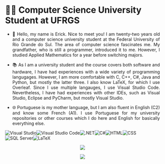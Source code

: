 # :man_student: Computer Science University Student at UFRGS

- <p align = "justify"> 💬 Hello, my name is Erick. Nice to meet you! I am twenty-two years old and a computer science university student at the Federal University of Rio Grande do Sul. The area of computer science fascinates me. My grandfather, who is still a programmer, introduced it to me. However, I studied Applied Mathematics for a year before switching majors. </p>
- <p align = "justify"> 📚 As I am a university student and the course covers both software and hardware, I have had experiences with a wide variety of programming langugages. However, I am more comfortable with C, C++, C#, Java and Python, but mostly the latter three. I also know LaTeX, for which I use Overleaf. Since I use multiple langauges, I use Visual Studio Code. Nevertheless, I have had experiences with other IDEs, such as Visual Studio, Eclipse and PyCharm, but mostly Visual Studio.</p>
- <p align = "justify"> 🌐 Portuguese is my mother language, but I am also fluent in English (C2) and know some French (A1). I use Portuguese for my university repositories or other courses which I do here and English for basically everything else. </p>

<p align = "center">
    
![Visual Studio](https://img.shields.io/badge/Visual_Studio-5C2D91?style=for-the-badge&logo=visual%20studio&logoColor=white)![Visual Studio Code](https://img.shields.io/badge/Visual_Studio_Code-0078D4?style=for-the-badge&logo=visual%20studio%20code&logoColor=white)![.NET](https://img.shields.io/badge/.NET-512BD4?style=for-the-badge&logo=dotnet&logoColor=white)![C#](https://img.shields.io/badge/C%23-239120?style=for-the-badge&logo=c-sharp&logoColor=white)![HTML](https://img.shields.io/badge/HTML5-E34F26?style=for-the-badge&logo=html5&logoColor=white)![CSS](https://img.shields.io/badge/CSS3-1572B6?style=for-the-badge&logo=css3&logoColor=white)![SQL Server](https://img.shields.io/badge/Microsoft_SQL_Server-CC2927?style=for-the-badge&logo=microsoft-sql-server&logoColor=white)![LaTeX](https://img.shields.io/badge/LaTeX-47A141?style=for-the-badge&logo=LaTeX&logoColor=white)

</p>

<p align = "center"> 
    <img src = "https://github-readme-stats.vercel.app/api?username=Erick-0LK&show_icons=true&theme=radical" />
</p>
 
 <p align = "center"> 
    <img src = "https://github-readme-stats.vercel.app/api/top-langs/?username=Erick-0LK&theme=radical" />
</p>
